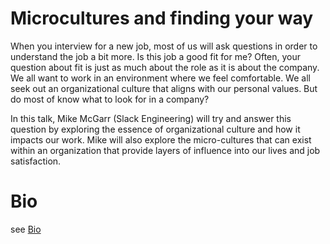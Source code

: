 # Microcultures and finding your way

When you interview for a new job, most of us will ask questions in order to understand the job a bit more. Is this job a good fit for me? Often, your question about fit is just as much about the role as it is about the company. We all want to work in an environment where we feel comfortable. We all seek out an organizational culture that aligns with our personal values. But do most of know what to look for in a company?

In this talk, Mike McGarr (Slack Engineering) will try and answer this question by exploring the essence of organizational culture and how it impacts our work. Mike will also explore the micro-cultures that can exist within an organization that provide layers of influence into our lives and job satisfaction.


# Bio
see [Bio](../bio.md)
